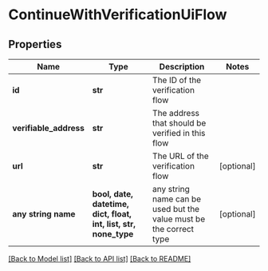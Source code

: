 # ContinueWithVerificationUiFlow


## Properties
Name | Type | Description | Notes
------------ | ------------- | ------------- | -------------
**id** | **str** | The ID of the verification flow | 
**verifiable_address** | **str** | The address that should be verified in this flow | 
**url** | **str** | The URL of the verification flow | [optional] 
**any string name** | **bool, date, datetime, dict, float, int, list, str, none_type** | any string name can be used but the value must be the correct type | [optional]

[[Back to Model list]](../README.md#documentation-for-models) [[Back to API list]](../README.md#documentation-for-api-endpoints) [[Back to README]](../README.md)


